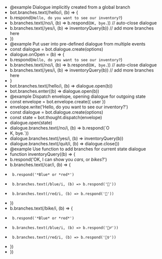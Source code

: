 * @example <caption>Dialogue implicitly created from a global branch</caption>
 *  bot.branches.text(/hello/i, (b) => {
 *    b.respond(`Hello, do you want to see our inventory?`)
 *    b.branches.text(/no/i, (b) => b.respond(`OK, bye.`)) // auto-close dialogue
 *    b.branches.text(/yes/i, (b) => inventoryQuery(b)) // add more branches here
 *  })
 * @example <caption>Put user into pre-defined dialogue from multiple events</caption>
 *  const dialogue = bot.dialogue.create(options)
 *  dialogue.onOpen = (b) => {
 *    b.respond(`Hello, do you want to see our inventory?`)
 *    b.branches.text(/no/i, (b) => b.respond(`OK, bye.`)) // auto-close dialogue
 *    b.branches.text(/yes/i, (b) => inventoryQuery(b)) // add more branches here
 *  }
 *  bot.branches.text(/hello/i, (b) => dialogue.open(b))
 *  bot.branches.enter((b) => dialogue.open(b))
 * @example <caption>Dispatch envelope, opening dialogue for outgoing state</caption>
 *  const envelope = bot.envelope.create({ user })
 *  envelope.write('Hello, do you want to see our inventory?')
 *  const dialogue = bot.dialogue.create(options)
 *  const state = bot.thought.dispatch(envelope)
 *  dialogue.open(state)
 *  dialogue.branches.text(/no/i, (b) => b.respond(`O
 * K, bye.`))
 *  dialogue.branches.text(/yes/i, (b) => inventoryQuery(b))
 *  dialogue.branches.text(/quit/i, (b) => dialogue.close())
 * @example <caption>Use function to add branches for current state dialogue</caption>
 *  function inventoryQuery((b) => {
 *    b.respond('OK, I can show you *cars*, or *bikes*?')
 *    b.branches.text(/car/i, (b) => {
 *      b.respond('*Blue* or *red*')
 *      b.branches.text(/blue/i, (b) => b.respond('🚙'))
 *      b.branches.text(/red/i, (b) => b.respond('🚗'))
 *    })
 *    b.branches.text(/bike/i, (b) => {
 *      b.respond('*Blue* or *red*')
 *      b.branches.text(/blue/i, (b) => b.respond('🚵‍♂️'))
 *      b.branches.text(/red/i, (b) => b.respond('🚵‍♀️'))
 *    })
 *  })
